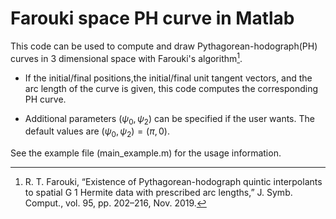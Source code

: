 # Farouki space PH curve in Matlab
 This code can be used to compute and draw Pythagorean-hodograph(PH) curves in 3 dimensional space with Farouki's algorithm[^1].

- If the initial/final positions,the initial/final unit tangent vectors, and the arc length of the curve is given, this code computes the corresponding PH curve.

- Additional parameters ($\psi_0,\psi_2$) can be specified if the user wants. The default values are $(\psi_0,\psi_2)=(\pi,0)$.

See the example file (main_example.m) for the usage information.

[^1]:  R. T. Farouki, “Existence of Pythagorean-hodograph quintic interpolants to spatial G 1 Hermite data with prescribed arc lengths,” J. Symb. Comput., vol. 95, pp. 202–216, Nov. 2019.
